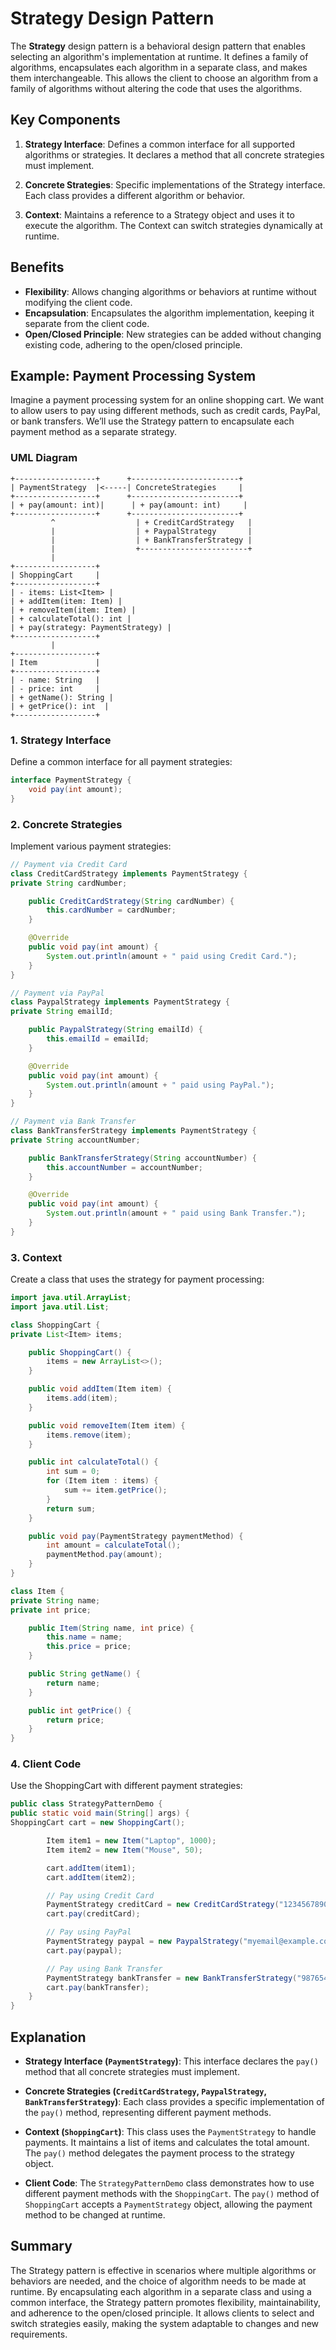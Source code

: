 # Strategy Design Pattern

The **Strategy** design pattern is a behavioral design pattern that enables selecting an algorithm's implementation at runtime. It defines a family of algorithms, encapsulates each algorithm in a separate class, and makes them interchangeable. This allows the client to choose an algorithm from a family of algorithms without altering the code that uses the algorithms.

## Key Components

1. **Strategy Interface**: Defines a common interface for all supported algorithms or strategies. It declares a method that all concrete strategies must implement.

2. **Concrete Strategies**: Specific implementations of the Strategy interface. Each class provides a different algorithm or behavior.

3. **Context**: Maintains a reference to a Strategy object and uses it to execute the algorithm. The Context can switch strategies dynamically at runtime.

## Benefits

- **Flexibility**: Allows changing algorithms or behaviors at runtime without modifying the client code.
- **Encapsulation**: Encapsulates the algorithm implementation, keeping it separate from the client code.
- **Open/Closed Principle**: New strategies can be added without changing existing code, adhering to the open/closed principle.

## Example: Payment Processing System

Imagine a payment processing system for an online shopping cart. We want to allow users to pay using different methods, such as credit cards, PayPal, or bank transfers. We’ll use the Strategy pattern to encapsulate each payment method as a separate strategy.

### UML Diagram
```plaintext
+------------------+      +------------------------+
| PaymentStrategy  |<-----| ConcreteStrategies     |
+------------------+      +------------------------+
| + pay(amount: int)|      | + pay(amount: int)     |
+------------------+      +------------------------+
         ^                  | + CreditCardStrategy   |
         |                  | + PaypalStrategy       |
         |                  | + BankTransferStrategy |
         |                  +------------------------+
         |
+------------------+ 
| ShoppingCart     | 
+------------------+
| - items: List<Item> |
| + addItem(item: Item) |
| + removeItem(item: Item) |
| + calculateTotal(): int |
| + pay(strategy: PaymentStrategy) |
+------------------+
         |
+------------------+
| Item             |
+------------------+
| - name: String   |
| - price: int     |
| + getName(): String |
| + getPrice(): int  |
+------------------+

```
### 1. Strategy Interface

Define a common interface for all payment strategies:

```java
interface PaymentStrategy {
    void pay(int amount);
}
```
### 2. Concrete Strategies
Implement various payment strategies:

```java
// Payment via Credit Card
class CreditCardStrategy implements PaymentStrategy {
private String cardNumber;

    public CreditCardStrategy(String cardNumber) {
        this.cardNumber = cardNumber;
    }

    @Override
    public void pay(int amount) {
        System.out.println(amount + " paid using Credit Card.");
    }
}

// Payment via PayPal
class PaypalStrategy implements PaymentStrategy {
private String emailId;

    public PaypalStrategy(String emailId) {
        this.emailId = emailId;
    }

    @Override
    public void pay(int amount) {
        System.out.println(amount + " paid using PayPal.");
    }
}

// Payment via Bank Transfer
class BankTransferStrategy implements PaymentStrategy {
private String accountNumber;

    public BankTransferStrategy(String accountNumber) {
        this.accountNumber = accountNumber;
    }

    @Override
    public void pay(int amount) {
        System.out.println(amount + " paid using Bank Transfer.");
    }
}
```
### 3. Context
Create a class that uses the strategy for payment processing:
```java
import java.util.ArrayList;
import java.util.List;

class ShoppingCart {
private List<Item> items;

    public ShoppingCart() {
        items = new ArrayList<>();
    }

    public void addItem(Item item) {
        items.add(item);
    }

    public void removeItem(Item item) {
        items.remove(item);
    }

    public int calculateTotal() {
        int sum = 0;
        for (Item item : items) {
            sum += item.getPrice();
        }
        return sum;
    }

    public void pay(PaymentStrategy paymentMethod) {
        int amount = calculateTotal();
        paymentMethod.pay(amount);
    }
}

class Item {
private String name;
private int price;

    public Item(String name, int price) {
        this.name = name;
        this.price = price;
    }

    public String getName() {
        return name;
    }

    public int getPrice() {
        return price;
    }
}
```
### 4. Client Code
Use the ShoppingCart with different payment strategies:

```java
public class StrategyPatternDemo {
public static void main(String[] args) {
ShoppingCart cart = new ShoppingCart();

        Item item1 = new Item("Laptop", 1000);
        Item item2 = new Item("Mouse", 50);

        cart.addItem(item1);
        cart.addItem(item2);

        // Pay using Credit Card
        PaymentStrategy creditCard = new CreditCardStrategy("1234567890123456");
        cart.pay(creditCard);

        // Pay using PayPal
        PaymentStrategy paypal = new PaypalStrategy("myemail@example.com");
        cart.pay(paypal);

        // Pay using Bank Transfer
        PaymentStrategy bankTransfer = new BankTransferStrategy("987654321");
        cart.pay(bankTransfer);
    }
}
```
## Explanation

- **Strategy Interface (`PaymentStrategy`)**: This interface declares the `pay()` method that all concrete strategies must implement.

- **Concrete Strategies (`CreditCardStrategy`, `PaypalStrategy`, `BankTransferStrategy`)**: Each class provides a specific implementation of the `pay()` method, representing different payment methods.

- **Context (`ShoppingCart`)**: This class uses the `PaymentStrategy` to handle payments. It maintains a list of items and calculates the total amount. The `pay()` method delegates the payment process to the strategy object.

- **Client Code**: The `StrategyPatternDemo` class demonstrates how to use different payment methods with the `ShoppingCart`. The `pay()` method of `ShoppingCart` accepts a `PaymentStrategy` object, allowing the payment method to be changed at runtime.

## Summary

The Strategy pattern is effective in scenarios where multiple algorithms or behaviors are needed, and the choice of algorithm needs to be made at runtime. By encapsulating each algorithm in a separate class and using a common interface, the Strategy pattern promotes flexibility, maintainability, and adherence to the open/closed principle. It allows clients to select and switch strategies easily, making the system adaptable to changes and new requirements.
